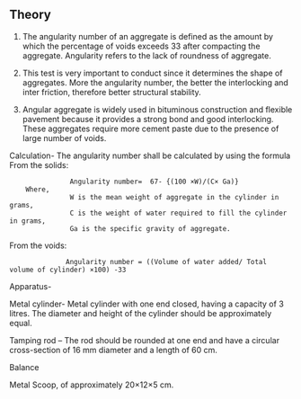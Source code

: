 ## Theory

1. The angularity number of an aggregate is defined as the amount by which the percentage of voids exceeds 33  after compacting the aggregate. Angularity refers to the lack of roundness of aggregate.

2. This test is very important to conduct since it determines the shape of aggregates. More the angularity number, the better the interlocking and inter friction, therefore better structural stability.

3. Angular aggregate is widely used in bituminous construction and flexible pavement because it provides a strong bond and good interlocking. These aggregates require more cement paste due to the presence of large number of voids.

Calculation- The angularity number shall be calculated by using the formula 
From the solids: 
```
               Angularity number=  67- {(100 ×W)/(C× Ga)} 
    Where, 
               W is the mean weight of aggregate in the cylinder in grams,  
               C is the weight of water required to fill the cylinder in grams,  
               Ga is the specific gravity of aggregate.  
```          
From the voids: 
```
              Angularity number = ((Volume of water added/ Total volume of cylinder) ×100) -33
```
              
Apparatus- 

Metal cylinder- Metal cylinder with one end closed, having a capacity of 3 litres. The diameter and height of the cylinder should be approximately equal.  

Tamping rod – The rod should be rounded at one end and have a circular cross-section of 16 mm diameter and a length of 60 cm. 

Balance 

Metal Scoop, of approximately 20×12×5 cm.